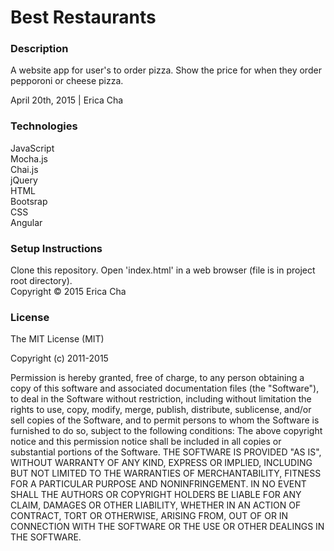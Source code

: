 <h1>Best Restaurants</h1>

<h3>Description</h3>

A website app for user's to order pizza. Show the price for when they order pepporoni or cheese pizza.

April 20th, 2015 | Erica Cha

<h3>Technologies</h3>

JavaScript <br>
Mocha.js <br>
Chai.js <br>
jQuery <br>
HTML <br>
Bootsrap <br>
CSS <br>
Angular

<h3>Setup Instructions</h3>

Clone this repository. Open 'index.html' in a web browser (file is in project root directory).
<br>
Copyright © 2015 Erica Cha

<h3>License</h3>

The MIT License (MIT)

Copyright (c) 2011-2015

Permission is hereby granted, free of charge, to any person obtaining a copy of this software and associated documentation files (the "Software"), to deal in the Software without restriction, including without limitation the rights to use, copy, modify, merge, publish, distribute, sublicense, and/or sell copies of the Software, and to permit persons to whom the Software is furnished to do so, subject to the following conditions: The above copyright notice and this permission notice shall be included in all copies or substantial portions of the Software. THE SOFTWARE IS PROVIDED "AS IS", WITHOUT WARRANTY OF ANY KIND, EXPRESS OR IMPLIED, INCLUDING BUT NOT LIMITED TO THE WARRANTIES OF MERCHANTABILITY, FITNESS FOR A PARTICULAR PURPOSE AND NONINFRINGEMENT. IN NO EVENT SHALL THE AUTHORS OR COPYRIGHT HOLDERS BE LIABLE FOR ANY CLAIM, DAMAGES OR OTHER LIABILITY, WHETHER IN AN ACTION OF CONTRACT, TORT OR OTHERWISE, ARISING FROM, OUT OF OR IN CONNECTION WITH THE SOFTWARE OR THE USE OR OTHER DEALINGS IN THE SOFTWARE.
